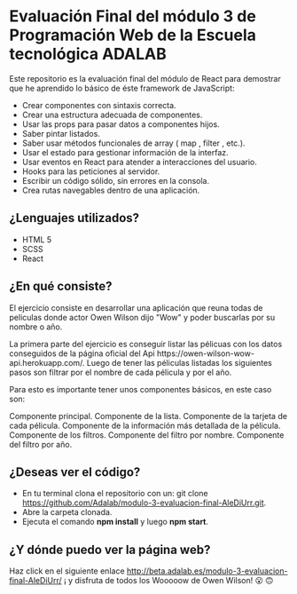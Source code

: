 # Evaluación Final del módulo 3 de Programación Web de la Escuela tecnológica ADALAB

Este repositorio es la evaluación final del módulo de React para demostrar que he aprendido lo básico de éste framework de JavaScript:

- Crear componentes con sintaxis correcta.
- Crear una estructura adecuada de componentes.
- Usar las props para pasar datos a componentes hijos.
- Saber pintar listados.
- Saber usar métodos funcionales de array ( map , filter , etc.).
- Usar el estado para gestionar información de la interfaz.
- Usar eventos en React para atender a interacciones del usuario.
- Hooks para las peticiones al servidor.
- Escribir un código sólido, sin errores en la consola.
- Crea rutas navegables dentro de una aplicación.

## ¿Lenguajes utilizados?

- HTML 5
- SCSS
- React

## ¿En qué consiste?

El ejercicio consiste en desarrollar una aplicación que reuna todas de peliculas donde actor Owen Wilson dijo "Wow" y poder buscarlas por su nombre o año.

La primera parte del ejercicio es conseguir listar las pélicuas con los datos conseguidos de la página oficial del Api https://owen-wilson-wow-
api.herokuapp.com/. Luego de tener las péliculas listadas los siguientes pasos son filtrar por el nombre de cada pélicula y por el año.

Para esto es importante tener unos componentes básicos, en este caso son: 

Componente principal.
Componente de la lista.
Componente de la tarjeta de cada pélicula. 
Componente de la información más detallada de la pélicula.
Componente de los filtros. 
Componente del filtro por nombre.
Componente del filtro por año.

## ¿Deseas ver el código?

- En tu terminal clona el repositorio con un: git clone https://github.com/Adalab/modulo-3-evaluacion-final-AleDiUrr.git.
- Abre la carpeta clonada.
- Ejecuta el comando **npm install** y luego **npm start**.

## ¿Y dónde puedo ver la página web?

Haz click en el siguiente enlace http://beta.adalab.es/modulo-3-evaluacion-final-AleDiUrr/ ¡ y disfruta de todos los Wooooow de Owen Wilson! :open_mouth: :upside_down_face:  

